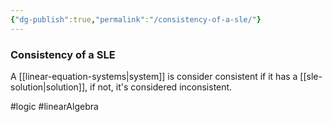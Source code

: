```yaml
---
{"dg-publish":true,"permalink":"/consistency-of-a-sle/"}
---
```


### Consistency of a SLE
A [[linear-equation-systems|system]] is consider consistent if it has a [[sle-solution|solution]], if not, it's considered inconsistent.

#logic #linearAlgebra 
